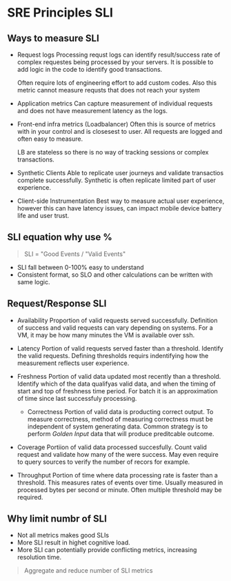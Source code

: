 # SRE Principles SLI

## Ways to measure SLI

- Request logs
    Processing requst logs can identify result/success rate of complex requestes being processed by your servers. It is possible to add logic in the code to identify good transactions. 

    Often require lots of engineering effort to add custom codes. Also this metric cannot measure requsts that does not reach your system

- Application metrics
    Can capture measurement of individual requests and does not have measurement latency as the logs. 

- Front-end infra metrics (Loadbalancer)
    Often this is source of metrics with in your control and is closesest to user. All requests are logged and often easy to measure. 

    LB are stateless so there is no way of tracking sessions or complex transactions. 

- Synthetic Clients
    Able to replicate user journeys and validate transactios complete successfully. Synthetic is often replicate limited part of user experience. 

- Client-side Instrumentation
    Best way to measure actual user experience, however this can have latency issues, can impact mobile device battery life and user trust.


## SLI equation why use %
 > SLI = "Good Events / "Valid Events" 
 * SLI fall between 0-100% easy to understand
 * Consistent format, so SLO and other calculations can be written with same logic.

##  Request/Response SLI
- Availability
  Proportion of valid requests served successfully. Definition of success and valid requests can vary depending on systems. For a VM, it may be how many minutes the VM is available over ssh. 

- Latency
  Portion of valid requests served faster than a threshold. Identify the valid requests. Defining thresholds requirs indentifying how the measurement reflects user experience.

- Freshness
  Portion of valid data updated most recently than a threshold. Identify  which of the data qualifyas valid data, and when the timing of start and top of freshness time period. For batch it is an approximation of time since last successfuly processing. 

  - Correctness 
    Portion of valid data is producting correct output. To measure correctness, method of measuring correctness must be independent of system generating data. Common strategy is to perform *Golden Input* data that will produce preditcable outcome. 

- Coverage
   Portiion of valid data processed succesfully. Count valid request and validate how many of the were success. May even require to query sources to verify the number of recors for example. 

- Throughput
   Portion of time where data processing rate is faster than a threshold. This measures rates of events over time. Usually measured in processed bytes per second or minute. Often multiple threshold may be required. 


## Why limit numbr of SLI
* Not all metrics makes good SLIs
* More SLI result in highet cognitive load.
* More SLI can potentially provide conflicting metrics, increasing resolution time.

> Aggregate and reduce number of SLI metrics
